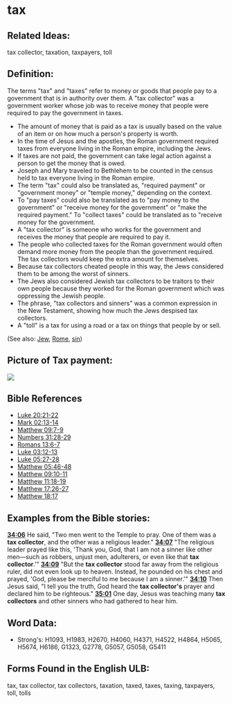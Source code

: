 # tax

## Related Ideas:

tax collector, taxation, taxpayers, toll

## Definition:

The terms "tax" and "taxes" refer to money or goods that people pay to a government that is in authority over them. A "tax collector" was a government worker whose job was to receive money that people were required to pay the government in taxes.

* The amount of money that is paid as a tax is usually based on the value of an item or on how much a person's property is worth.
* In the time of Jesus and the apostles, the Roman government required taxes from everyone living in the Roman empire, including the Jews.
* If taxes are not paid, the government can take legal action against a person to get the money that is owed.
* Joseph and Mary traveled to Bethlehem to be counted in the census held to tax everyone living in the Roman empire.
* The term "tax" could also be translated as, "required payment" or "government money" or "temple money," depending on the context.
* To "pay taxes" could also be translated as to "pay money to the government" or "receive money for the government" or "make the required payment." To "collect taxes" could be translated as to "receive money for the government.
* A "tax collector" is someone who works for the government and receives the money that people are required to pay it.
* The people who collected taxes for the Roman government would often demand more money from the people than the government required. The tax collectors would keep the extra amount for themselves.
* Because tax collectors cheated people in this way, the Jews considered them to be among the worst of sinners.
* The Jews also considered Jewish tax collectors to be traitors to their own people because they worked for the Roman government which was oppressing the Jewish people.
* The phrase, "tax collectors and sinners" was a common expression in the New Testament, showing how much the Jews despised tax collectors.
* A "toll" is a tax for using a road or a tax on things that people by or sell.

(See also: [Jew](../kt/jew.md), [Rome](../names/rome.md), [sin](../kt/sin.md))

## Picture of Tax payment:

<a href="https://content.bibletranslationtools.org/WycliffeAssociates/en_tw/raw/branch/master/PNGs/t/Tax.png"><img src="https://content.bibletranslationtools.org/WycliffeAssociates/en_tw/raw/branch/master/PNGs/t/Tax.png" ></a>

## Bible References

* [Luke 20:21-22](rc://en/tn/help/luk/20/21)
* [Mark 02:13-14](rc://en/tn/help/mrk/02/13)
* [Matthew 09:7-9](rc://en/tn/help/mat/09/07)
* [Numbers 31:28-29](rc://en/tn/help/num/31/28)
* [Romans 13:6-7](rc://en/tn/help/rom/13/06)
* [Luke 03:12-13](rc://en/tn/help/luk/03/12)
* [Luke 05:27-28](rc://en/tn/help/luk/05/27)
* [Matthew 05:46-48](rc://en/tn/help/mat/05/46)
* [Matthew 09:10-11](rc://en/tn/help/mat/09/10)
* [Matthew 11:18-19](rc://en/tn/help/mat/11/18)
* [Matthew 17:26-27](rc://en/tn/help/mat/17/26)
* [Matthew 18:17](rc://en/tn/help/mat/18/17)

## Examples from the Bible stories:

__[34:06](rc://en/tn/help/obs/34/06)__ He said, "Two men went to the Temple to pray. One of them was a __tax collector__, and the other was a religious leader."
__[34:07](rc://en/tn/help/obs/34/07)__ "The religious leader prayed like this, 'Thank you, God, that I am not a sinner like other men—such as robbers, unjust men, adulterers, or even like that __tax collector__.'"
__[34:09](rc://en/tn/help/obs/34/09)__ "But the __tax collector__ stood far away from the religious ruler, did not even look up to heaven. Instead, he pounded on his chest and prayed, 'God, please be merciful to me because I am a sinner.'"
__[34:10](rc://en/tn/help/obs/34/10)__ Then Jesus said, "I tell you the truth, God heard the __tax collector's__ prayer and declared him to be righteous."
__[35:01](rc://en/tn/help/obs/35/01)__ One day, Jesus was teaching many __tax collectors__ and other sinners who had gathered to hear him.

## Word Data:

* Strong's: H1093, H1983, H2670, H4060, H4371, H4522, H4864, H5065, H5674, H6186, G1323, G2778, G5057, G5058, G5411

## Forms Found in the English ULB:

tax, tax collector, tax collectors, taxation, taxed, taxes, taxing, taxpayers, toll, tolls
